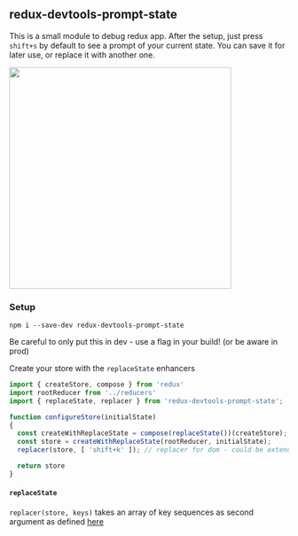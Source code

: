 ## redux-devtools-prompt-state

This is a small module to debug redux app.
After the setup, just press `shift+s` by default to see a prompt of your current state.
You can save it for later use, or replace it with another one.

<img width="400" src="http://pierrickouw.org/images/screenredux.gif"/>

### Setup
`npm i --save-dev redux-devtools-prompt-state`

Be careful to only put this in dev - use a flag in your build! (or be aware in prod)

Create your store with the `replaceState` enhancers
``` javascript
import { createStore, compose } from 'redux'
import rootReducer from '../reducers'
import { replaceState, replacer } from 'redux-devtools-prompt-state';

function configureStore(initialState)
{
  const createWithReplaceState = compose(replaceState())(createStore); // replaceState can take an array of key sequence
  const store = createWithReplaceState(rootReducer, initialState);
  replacer(store, [ 'shift+k' ]); // replacer for dom - could be extended in the future

  return store
}
```

#### `replaceState`

`replacer(store, keys)` takes an array of key sequences as second argument as defined [here](https://craig.is/killing/mice)
